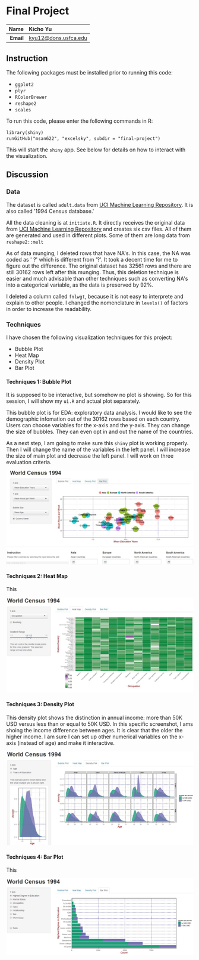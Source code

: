 Final Project
==============================

| **Name**  | Kicho Yu  |
|----------:|:-------------|
| **Email** | kyu12@dons.usfca.edu |

## Instruction ##
The following packages must be installed prior to running this code:
- `ggplot2`
- `plyr` 
- `RColorBrewer` 
- `reshape2` 
- `scales` 

To run this code, please enter the following commands in R:

```
library(shiny)
runGitHub("msan622", "excelsky", subdir = "final-project")
```
This will start the `shiny` app. See below for details on how to interact with the visualization.  


## Discussion ##
### Data ###
The dataset is called `adult.data` from [UCI Machine Learning Repository](https://archive.ics.uci.edu/ml/datasets/Adult). It is also called '1994 Census database.'  

All the data cleaning is at `initiate.R`. It directly receives the original data from [UCI Machine Learning Repository](https://archive.ics.uci.edu/ml/datasets/Adult) and creates six csv files. All of them are generated and used in different plots. Some of them are long data from `reshape2::melt`

As of data munging, I deleted rows that have NA's. In this case, the NA was coded as ' ?' which is different from '?'. It took a decent time for me to figure out the difference. The original dataset has 32561 rows and there are still 30162 rows left after this munging. Thus, this deletion technique is easier and much advisable than other techniques such as converting NA's into a categorical variable, as the data is preserved by 92%.

I deleted a column called `fnlwgt`, because it is not easy to interprete and explain to other people. I changed the nomenclature in `levels()` of factors in order to increase the readability.


### Techniques ###

I have chosen the following visualization techniques for this project:

- Bubble Plot
- Heat Map
- Density Plot
- Bar Plot

#### Techniques 1: Bubble Plot ####
It is supposed to be interactive, but somehow no plot is showing. So for this session, I will show my `ui.R` and actual plot separately.  

This bubble plot is for EDA: exploratory data analysis. I would like to see the demographic infomation out of the 30162 rows based on each country. Users can choose variables for the x-axis and the y-axis. They can change the size of bubbles. They can even opt in and out the name of the countries.  

As a next step, I am going to make sure this `shiny` plot is working properly. Then I will change the name of the variables in the left panel. I will increase the size of main plot and decrease the left panel. I will work on three evaluation criteria.

![IMAGE](1bubble.jpg) 


#### Techniques 2: Heat Map  ####
This

![IMAGE](2heat.jpg) 


#### Techniques 3: Density Plot ####
This density plot shows the distinction in annual income: more than 50K USD versus less than or equal to 50K USD. In this specific screenshot, I ams shoing the income difference between ages. It is clear that the older the higher income. I am sure I can set up other numerical variables on the x-axis (instead of age) and make it interactive.

![IMAGE](3density.jpg) 


#### Techniques 4: Bar Plot ####
This

![IMAGE](4bar.jpg) 

